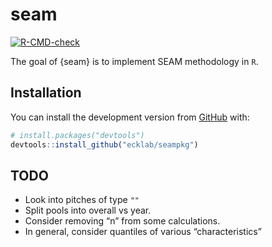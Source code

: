 
<!-- README.md is generated from README.Rmd. Please edit that file -->

# seam

<!-- badges: start -->

[![R-CMD-check](https://github.com/ecklab/seam/workflows/R-CMD-check/badge.svg)](https://github.com/ecklab/seam/actions)
<!-- badges: end -->

The goal of {seam} is to implement SEAM methodology in `R`.

## Installation

You can install the development version from
[GitHub](https://github.com/) with:

``` r
# install.packages("devtools")
devtools::install_github("ecklab/seampkg")
```

## TODO

-   Look into pitches of type `""`
-   Split pools into overall vs year.
-   Consider removing “n” from some calculations.
-   In general, consider quantiles of various “characteristics”
